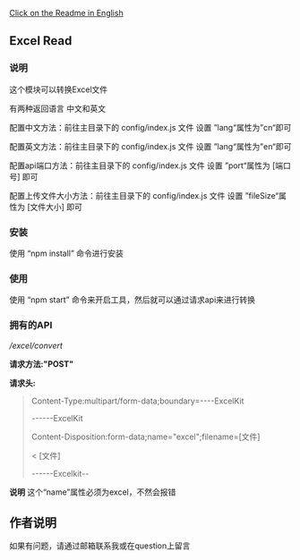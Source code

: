 [Click on the Readme in English](./README.md)

## Excel Read
### 说明
这个模块可以转换Excel文件

有两种返回语言 中文和英文

配置中文方法：前往主目录下的 config/index.js 文件 设置 ”lang“属性为”cn“即可

配置英文方法：前往主目录下的 config/index.js 文件 设置 ”lang“属性为”en“即可

配置api端口方法：前往主目录下的 config/index.js 文件 设置 ”port“属性为 [端口号] 即可

配置上传文件大小方法：前往主目录下的 config/index.js 文件 设置 ”fileSize“属性为 [文件大小] 即可

### 安装
使用 “npm install” 命令进行安装
### 使用
使用 “npm start” 命令来开启工具，然后就可以通过请求api来进行转换
### 拥有的API
*/excel/convert*

**请求方法:"POST"**

**请求头:**

> Content-Type:multipart/form-data;boundary=----ExcelKit
>
> ------ExcelKit
>
> Content-Disposition:form-data;name="excel";filename=[文件]
>
> < [文件]
>
> ------Excelkit--

**说明**
这个“name”属性必须为excel，不然会报错

## 作者说明

如果有问题，请通过邮箱联系我或在question上留言